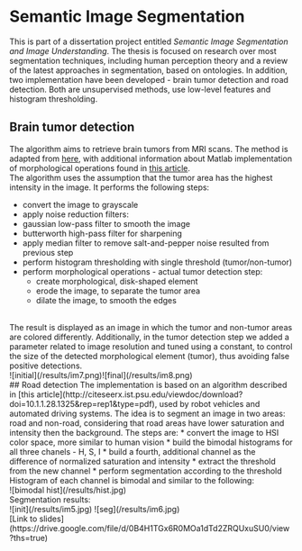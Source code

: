 # Semantic Image Segmentation
This is part of a dissertation project entitled <i>Semantic Image Segmentation and Image Understanding</i>. The thesis is focused on research over most segmentation techniques, including human perception theory and a review of the latest approaches in segmentation, based on ontologies. In addition, two implementation have been developed - brain tumor detection and road detection. Both are unsupervised methods, use low-level features and histogram thresholding.
<br />
## Brain tumor detection
The algorithm aims to retrieve brain tumors from MRI scans. The method is adapted from [here](http://ijecscse.org/papers/apr2012/Brain-Tumour-Extraction-from-MRI-Images-Using-MATLAB.pdf), with additional information about Matlab implementation of morphological operations found in [this article](http://www.mecs-press.net/ijigsp/ijigsp-v4-n10/IJIGSP-V4-N10-5.pdf). 
<br />
The algorithm uses the assumption that the tumor area has the highest intensity in the image. It performs the following steps:
* convert the image to grayscale
* apply noise reduction filters:
 * gaussian low-pass filter to smooth the image
 * butterworth high-pass filter for sharpening
* apply median filter to remove salt-and-pepper noise resulted from previous step
* perform histogram thresholding with single threshold (tumor/non-tumor)
* perform morphological operations - actual tumor detection step:
  * create morphological, disk-shaped element
  * erode the image, to separate the tumor area
  * dilate the image, to smooth the edges

<br />
The result is displayed as an image in which the tumor and non-tumor areas are colored differently. Additionally, in the tumor detection step we added a parameter related to image resolution and tuned using a constant, to control the size of the detected morphological element (tumor), thus avoiding false positive detections.
<br />
![initial](/results/im7.png)![final](/results/im8.png)
<br />
## Road detection
The implementation is based on an algorithm described in [this article](http://citeseerx.ist.psu.edu/viewdoc/download?doi=10.1.1.28.1325&rep=rep1&type=pdf), used by robot vehicles and automated driving systems. The idea is to segment an image in two areas: road and non-road, considering that road areas have lower saturation and intensity then the background. The steps are:
* convert the image to HSI color space, more similar to human vision
* build the bimodal histograms for all three chanels - H, S, I
* build a fourth, additional channel as the difference of normalized saturation and intensity
* extract the threshold from the new channel
* perform segmentation according to the threshold
<br />
Histogram of each channel is bimodal and similar to the following:<br/>
![bimodal hist](/results/hist.jpg)
<br />
Segmentation results: <br/>
![init](/results/im5.jpg) ![seg](/results/im6.jpg)
<br />
[Link to slides](https://drive.google.com/file/d/0B4H1TGx6R0MOa1dTd2ZRQUxuSU0/view?ths=true)
